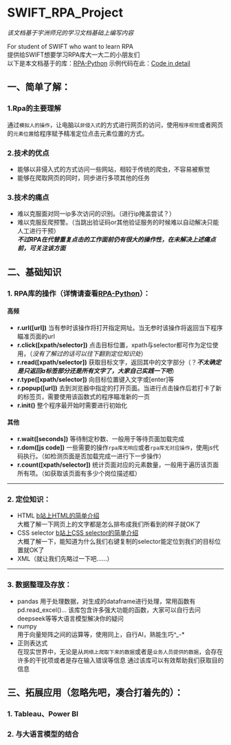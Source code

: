 # SWIFT_RPA_Project
*该文档基于宇洲师兄的学习文档基础上编写内容*  

For student of SWIFT who want to learn RPA  
提供给SWIFT想要学习RPA库大一大二的小朋友们  
以下是本文档基于的库：[RPA-Python](https://github.com/tebelorg/RPA-Python)
示例代码在此：[Code in detail](https://github.com/JasmineJustme/SWIFT_RPA_Project/blob/main/Code_in_detail.md)
## 一、简单了解：  
### 1.Rpa的主要理解  
通过`模拟人的操作`，让电脑以`非侵入式`的方式进行网页的访问，使用`程序视觉`或者网页的`元素位置`给程序赋予精准定位点击元素位置的方式。  
### 2.技术的优点  
* 能够以非侵入式的方式访问一些网站，相较于传统的爬虫，不容易被察觉
* 能够在爬取网页的同时，同步进行多项其他的任务
### 3.技术的痛点
* 难以克服面对同一ip多次访问的识别。（进行ip掩盖尝试？）
* 难以克服反爬预警。（当跳出验证码or其他验证服务的时候难以自动解决只能人工进行干预）   
***不过RPA在代替重复点击的工作面前仍有很大的操作性，在未解决上述痛点前，可关注该方面***
## 二、基础知识
### 1. RPA库的操作（详情请查看[RPA-Python](https://github.com/tebelorg/RPA-Python)）：  
#### 高频  
* **r.url([url])**
当有参时该操作将打开指定网址。当无参时该操作将返回当下程序瞄准页面的url
* **r.click([xpath/selector])**
点击目标位置，xpath与selector都可作为定位使用，（*没有了解过的话可以往下翻到定位知识处*）
* **r.read([xpath/selector])**
获取目标文字，返回其中的文字部分（？***不太确定是只返回a标签部分还是所有文字了，大家自己实践一下吧***）
* **r.type([xpath/selector])**
向目标位置键入文字或[enter]等
* **r.popup([url])**
去到浏览器中指定的打开页面。当进行点击操作后若打卡了新的标签页，需要使用该函数式的程序瞄准新的一页
* **r.init()**
整个程序最开始时需要进行初始化
#### 其他  
* **r.wait([seconds])**
等待制定秒数、一般用于等待页面加载完成
* **r.dom([js code])**
一些需要的操作`rpa库无响应`或者`rpa库无对应操作`，使用js代码执行。（如检测页面是否加载完成一进行下一步操作） 
* **r.count([xpath/selector])**
统计页面对应的元素数量，一般用于遍历该页面所有项。（如获取该页面有多少个岗位描述框）
***
### 2. 定位知识：  
* HTML  [b站上HTML的简单介绍](https://www.bilibili.com/video/BV1Wr4y1R7Bd/?spm_id_from=333.337.search-card.all.click&vd_source=84e916dab357de3703e75e5fd708d19a)  
  大概了解一下网页上的文字都是怎么排布成我们所看到的样子就OK了
* CSS selector [b站上CSS selector的简单介绍](https://www.bilibili.com/video/BV1et411K7RU/?spm_id_from=333.337.search-card.all.click&vd_source=84e916dab357de3703e75e5fd708d19a)  
  大概了解一下，能知道为什么我们右键复制的selector能定位到我们的目标位置就OK了
* XML（就让我们先略过一下吧......）  
***
### 3. 数据整理及存放：  
* pandas 
  用于处理数据，对生成的dataframe进行处理，常用函数有pd.read_excel()...
  该库包含许多强大功能的函数，大家可以自行去问deepseek等等大语言模型解决你的疑问
* numpy  
  用于向量矩阵之间的运算等，使用同上，自行AI，熟能生巧^_-*
* 正则表达式  
  在现实世界中，无论是从`网络上爬取下来的数据`或者是`业务人员提供的数据`，会存在许多的干扰项或者是存在输入错误等信息
  通过该库可以有效帮助我们获取目的信息

## 三、拓展应用（忽略先吧，凑合打着先的）：  
### 1. Tableau、Power BI  
### 2. 与大语言模型的结合  
  



